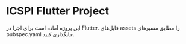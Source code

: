 # ICSPI Flutter Project

این پروژه آماده است برای اجرا در Flutter.
فایل‌های assets را مطابق مسیرهای pubspec.yaml جایگذاری کنید.